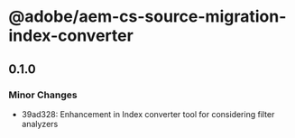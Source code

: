 # @adobe/aem-cs-source-migration-index-converter

## 0.1.0
### Minor Changes

- 39ad328: Enhancement in Index converter tool for considering filter analyzers
